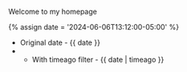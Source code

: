 ---
---

Welcome to my homepage

{% assign date = '2024-06-06T13:12:00-05:00' %}

- Original date - {{ date }}
- - With timeago filter - {{ date | timeago }}
